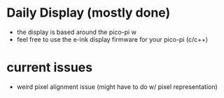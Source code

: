 # Daily Display (mostly done)
* the display is based around the pico-pi w
* feel free to use the e-ink display firmware for your pico-pi (c/c++)


# current issues
* weird pixel alignment issue (might have to do w/ pixel representation)
